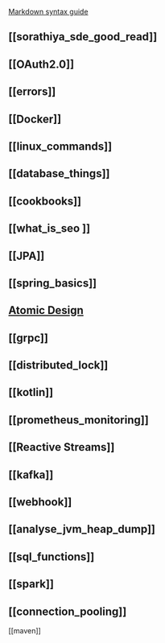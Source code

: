 [Markdown syntax guide](https://www.markdownguide.org/basic-syntax/#html)


## [[sorathiya_sde_good_read]]
## [[OAuth2.0]]

## [[errors]]

## [[Docker]]

## [[linux_commands]]

## [[database_things]]

## [[cookbooks]]

## [[what_is_seo ]]

## [[JPA]]

## [[spring_basics]]

## [Atomic Design](https://atomicdesign.bradfrost.com/table-of-contents/)

## [[grpc]]

## [[distributed_lock]]

## [[kotlin]]

## [[prometheus_monitoring]]

## [[Reactive Streams]]

## [[kafka]]

## [[webhook]]

## [[analyse_jvm_heap_dump]]

## [[sql_functions]]

## [[spark]]

## [[connection_pooling]]

[[maven]]
